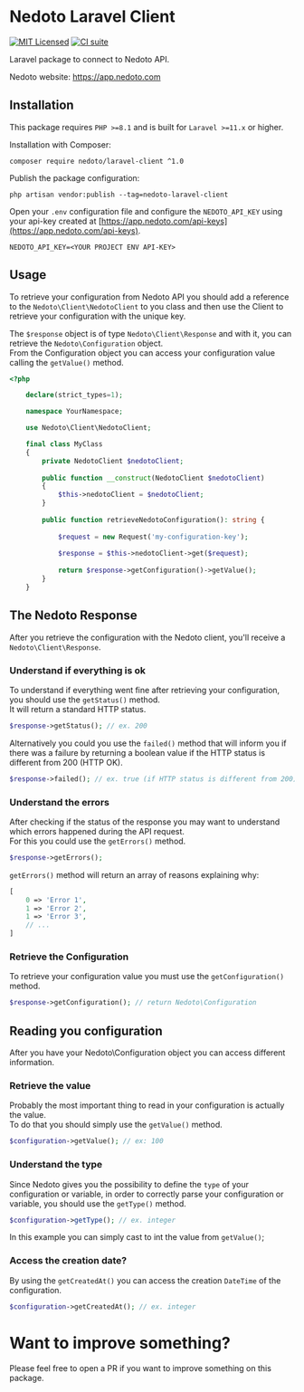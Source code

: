 # Nedoto Laravel Client

[![MIT Licensed](https://img.shields.io/badge/license-MIT-brightgreen.svg?style=flat-square)](LICENSE) [![CI suite](https://github.com/nedoto/laravel-client/actions/workflows/ci.yml/badge.svg)](https://github.com/nedoto/laravel-client/actions/workflows/ci.yml)

Laravel package to connect to Nedoto API.

Nedoto website: https://app.nedoto.com

## Installation

This package requires `PHP >=8.1` and is built for `Laravel >=11.x` or higher.

Installation with Composer:

```shell
composer require nedoto/laravel-client ^1.0
```

Publish the package configuration:

```shell
php artisan vendor:publish --tag=nedoto-laravel-client
```

Open your `.env` configuration file and configure the `NEDOTO_API_KEY` using your api-key created
at [https://app.nedoto.com/api-keys](https://app.nedoto.com/api-keys).

```dotenv
NEDOTO_API_KEY=<YOUR PROJECT ENV API-KEY>
```

## Usage

To retrieve your configuration from Nedoto API you should add a reference to the `Nedoto\Client\NedotoClient` to you
class and then
use the Client to retrieve your configuration with the unique key.

The `$response` object is of type `Nedoto\Client\Response` and with it, you can retrieve the `Nedoto\Configuration`
object.  
From the Configuration object you can access your configuration value calling the `getValue()` method.

```php
<?php

    declare(strict_types=1);

    namespace YourNamespace;

    use Nedoto\Client\NedotoClient;

    final class MyClass
    {
        private NedotoClient $nedotoClient;
        
        public function __construct(NedotoClient $nedotoClient)
        {
            $this->nedotoClient = $nedotoClient;
        }
    
        public function retrieveNedotoConfiguration(): string {
        
            $request = new Request('my-configuration-key');
            
            $response = $this->nedotoClient->get($request);
            
            return $response->getConfiguration()->getValue();
        }
    }
```

## The Nedoto Response

After you retrieve the configuration with the Nedoto client, you'll receive a `Nedoto\Client\Response`.

### Understand if everything is ok

To understand if everything went fine after retrieving your configuration, you should use the `getStatus()` method.  
It will return a standard HTTP status.

```php
$response->getStatus(); // ex. 200
```

Alternatively you could you use the `failed()` method that will inform you if there was a failure by returning a boolean
value if the HTTP status is different from 200 (HTTP OK).

```php
$response->failed(); // ex. true (if HTTP status is different from 200)
```

### Understand the errors

After checking if the status of the response you may want to understand which errors happened during the API request.  
For this you could use the `getErrors()` method.

```php
$response->getErrors();
```

`getErrors()` method will return an array of reasons explaining why:

```php
[
    0 => 'Error 1',
    1 => 'Error 2',
    1 => 'Error 3',
    // ...
]
```

### Retrieve the Configuration

To retrieve your configuration value you must use the `getConfiguration()` method.

```php
$response->getConfiguration(); // return Nedoto\Configuration
```

## Reading you configuration

After you have your Nedoto\Configuration object you can access different information.

### Retrieve the value

Probably the most important thing to read in your configuration is actually the value.  
To do that you should simply use the `getValue()` method.

```php
$configuration->getValue(); // ex: 100
```

### Understand the type

Since Nedoto gives you the possibility to define the `type` of your configuration or variable, in order to correctly parse
your configuration or variable, you should use the `getType()` method.

```php
$configuration->getType(); // ex. integer
```

In this example you can simply cast to int the value from `getValue()`;

### Access the creation date?

By using the `getCreatedAt()` you can access the creation `DateTime` of the configuration.

```php
$configuration->getCreatedAt(); // ex. integer
```

# Want to improve something?

Please feel free to open a PR if you want to improve something on this package.
